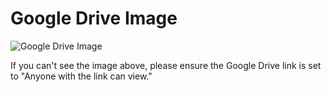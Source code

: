 <!DOCTYPE html>
<html lang="en">
<head>
    <meta charset="UTF-8">
    <meta name="viewport" content="width=device-width, initial-scale=1.0">
    <title>Google Drive Image</title>
    <style>
        img {
            max-width: 100%;
            height: auto;
        }
    </style>
</head>
<body>
    <h1>Google Drive Image</h1>
    <img src="https://drive.google.com/uc?export=view&id=1DsRjoj6SSiHZqXfPSLBNoAaL9Io0p6hK" alt="Google Drive Image">
    <p>If you can't see the image above, please ensure the Google Drive link is set to "Anyone with the link can view."</p>
</body>
</html>
